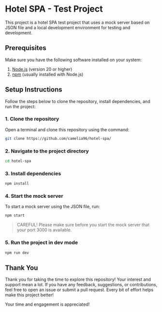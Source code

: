 # Hotel SPA - Test Project

This project is a hotel SPA test project that uses a mock server based on JSON file and a local development environment for testing and development.

## Prerequisites

Make sure you have the following software installed on your system:

1. [Node.js](https://nodejs.org/) (version 20 or higher)
2. [npm](https://www.npmjs.com/) (usually installed with Node.js)

## Setup Instructions

Follow the steps below to clone the repository, install dependencies, and run the project:

### 1. Clone the repository

Open a terminal and clone this repository using the command:

```bash
git clone https://github.com/camelia96/hotel-spa/
```

### 2. Navigate to the project directory
```bash
cd hotel-spa
```


### 3. Install dependencies
```bash
npm install
```


### 4. Start the mock server
To start a mock server using the JSON file, run:
```bash
npm start
```
> CAREFUL!
> Please make sure before you start the mock server that your port 3000 is available.


### 5. Run the project in dev mode
```bash
npm run dev
```


## Thank You

Thank you for taking the time to explore this repository! Your interest and support mean a lot. If you have any feedback, suggestions, or contributions, feel free to open an issue or submit a pull request. Every bit of effort helps make this project better!

Your time and engagement is appreciated!
